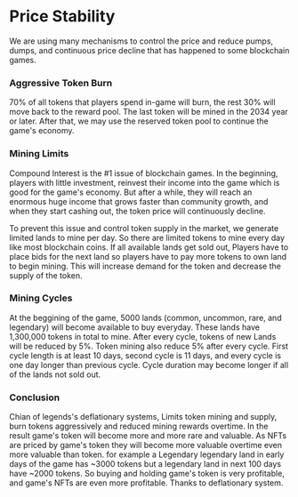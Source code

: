 # Price Stability

We are using many mechanisms to control the price and reduce pumps, dumps, and continuous price decline that has happened to some blockchain games. 

### Aggressive Token Burn
70% of all tokens that players spend in-game will burn, the rest 30% will move back to the reward pool. The last token will be mined in the 2034 year or later. After that, we may use the reserved token pool to continue the game's economy.

### Mining Limits

Compound Interest is the #1 issue of blockchain games. In the beginning, players with little investment, reinvest their income into the game which is good for the game's economy. But after a while, they will reach an enormous huge income that grows faster than community growth, and when they start cashing out, the token price will continuously decline.

To prevent this issue and control token supply in the market, we generate limited lands to mine per day. So there are limited tokens to mine every day like most blockchain coins. If all available lands get sold out, Players have to place bids for the next land so players have to pay more tokens to own land to begin mining. This will increase demand for the token and decrease the supply of the token.

### Mining Cycles
At the beggining of the game, 5000 lands (common, uncommon, rare, and legendary) will become  available to buy everyday. These lands have 1,300,000 tokens in total to mine. After every cycle, tokens of new Lands will be reduced by 5%. Token mining also reduce 5% after every cycle. First cycle length is at least 10 days, second cycle is 11 days, and every cycle is one day longer than previous cycle. Cycle duration may become longer if all of the lands not sold out.

### Conclusion
Chian of legends's deflationary systems, Limits token mining and supply, burn tokens aggressively and reduced mining rewards overtime. In the result game's token will become more and more rare and valuable. As NFTs are priced by game's token they will become more valuable overtime even more valuable than token. for example a Legendary legendary land in early days of the game has ~3000 tokens but a legendary land in next 100 days have ~2000 tokens. So buying and holding game's token is very profitable, and game's NFTs are even more profitable. Thanks to deflationary system. 